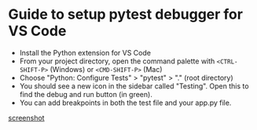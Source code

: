 
# Guide to setup pytest debugger for VS Code

- Install the Python extension for VS Code
- From your project directory, open the command palette with `<CTRL-SHIFT-P>` (Windows) or `<CMD-SHIFT-P>` (Mac)
- Choose "Python: Configure Tests" > "pytest" > "." (root directory)
- You should see a new icon in the sidebar called "Testing". Open this to find the debug and run button (in green).
- You can add breakpoints in both the test file and your app.py file.

[screenshot](../static/vscode/vscode-pytest.png)
